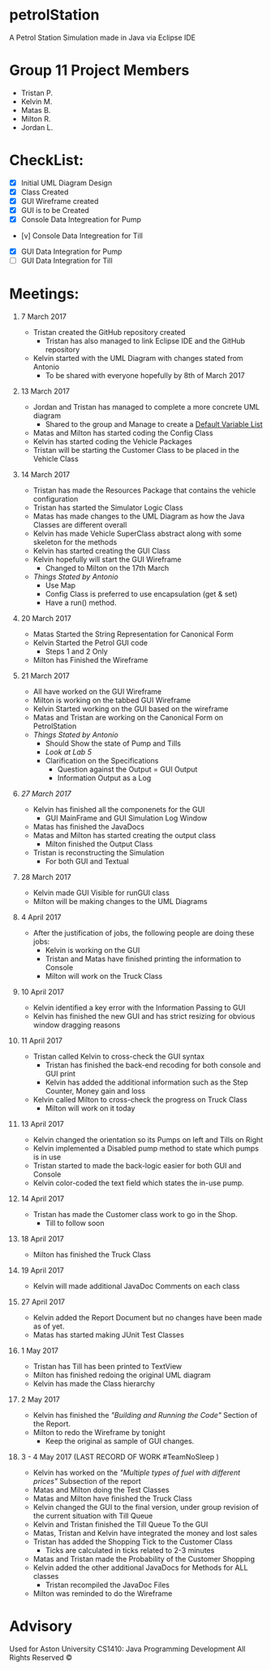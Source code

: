 # petrolStation
A Petrol Station Simulation made in Java via Eclipse IDE

# Group 11 Project Members
- Tristan P.
- Kelvin M.
- Matas B.
- Milton R.
- Jordan L.

# CheckList:
- [x] Initial UML Diagram Design
- [x] Class Created
- [x] GUI Wireframe created
- [x] GUI is to be Created
- [x] Console Data Integreation for Pump
- [v] Console Data Integreation for Till
- [x] GUI Data Integration for Pump
- [ ] GUI Data Integration for Till

# Meetings:
1. 7 March 2017
	* Tristan created the GitHub repository created
		- Tristan has also managed to link Eclipse IDE and the GitHub repository
	* Kelvin started with the UML Diagram with changes stated from Antonio
		- To be shared with everyone hopefully by 8th of March 2017
		
2. 13 March 2017
	* Jordan and Tristan has managed to complete a more concrete UML diagram
		- Shared to the group and Manage to create a [Default Variable List](https://github.com/TristanJP/petrolStation/blob/master/UML%20Diagram/petrolStationDefaultVars.txt)
	* Matas and Milton has started coding the Config Class
	* Kelvin has started coding the Vehicle Packages
	* Tristan will be starting the Customer Class to be placed in the Vehicle Class
	
3. 14 March 2017
	* Tristan has made the Resources Package that contains the vehicle configuration
	* Tristan has started the Simulator Logic Class
	* Matas has made changes to the UML Diagram as how the Java Classes are different overall
	* Kelvin has made Vehicle SuperClass abstract along with some skeleton for the methods
	* Kelvin has started creating the GUI Class
	* Kelvin hopefully will start the GUI Wireframe
		* Changed to Milton on the 17th March
	* _Things Stated by Antonio_
		- Use Map
		- Config Class is preferred to use encapsulation (get & set)
		- Have a run() method.
		
4. 20 March 2017
	* Matas Started the String Representation for Canonical Form 
	* Kelvin Started the Petrol GUI code
		* Steps 1 and 2 Only
	* Milton has Finished the Wireframe
	
5. 21 March 2017
	* All have worked on the GUI Wireframe
	* Milton is working on the tabbed GUI Wireframe
	* Kelvin Started working on the GUI based on the wireframe
	* Matas and Tristan are working on the Canonical Form on PetrolStation
	* _Things Stated by Antonio_
		- Should Show the state of Pump and Tills
		- *Look at Lab 5*
		- Clarification on the Specifications
			* Question against the Output = GUI Output
			* Information Output as a Log 
			
6. *27 March 2017*
	* Kelvin has finished all the componenets for the GUI
		- GUI MainFrame and GUI Simulation Log Window
	* Matas has finished the JavaDocs
	* Matas and Milton has started creating the output class
		- Milton finished the Output Class
	* Tristan is reconstructing the Simulation
		- For both GUI and Textual
		
7. 28 March 2017
	* Kelvin made GUI Visible for runGUI class
	* Milton will be making changes to the UML Diagrams
	
8. 4 April 2017
	* After the justification of jobs, the following people are doing these jobs:
		- Kelvin is working on the GUI
		- Tristan and Matas have finished printing the information to Console 
		- Milton will work on the Truck Class

9. 10 April 2017
	* Kelvin identified a key error with the Information Passing to GUI
	* Kelvin has finished the new GUI and has strict resizing for obvious window dragging reasons

10. 11 April 2017
	* Tristan called Kelvin to cross-check the GUI syntax
		* Tristan has finished the back-end recoding for both console and GUI print
		* Kelvin has added the additional information such as the Step Counter, Money gain and loss
	* Kelvin called Milton to cross-check the progress on Truck Class
		* Milton will work on it today
11. 13 April 2017
	* Kelvin changed the orientation so its Pumps on left and Tills on Right
	* Kelvin implemented a Disabled pump method to state which pumps is in use
	* Tristan started to made the back-logic easier for both GUI and Console
	* Kelvin color-coded the text field which states the in-use pump.

12. 14 April 2017
	* Tristan has made the Customer class work to go in the Shop.
		* Till to follow soon
		
13. 18 April 2017
	* Milton has finished the Truck Class

14. 19 April 2017
	* Kelvin will made additional JavaDoc Comments on each class

15. 27 April 2017
	* Kelvin added the Report Document but no changes have been made as of yet.
	* Matas has started making JUnit Test Classes

16. 1 May 2017
	* Tristan has Till has been printed to TextView
	* Milton has finished redoing the original UML diagram
	* Kelvin has made the Class hierarchy
	
17. 2 May 2017
	* Kelvin has finished the _"Building and Running the Code"_ Section of the Report.
	* Milton to redo the Wireframe by tonight
		* Keep the original as sample of GUI changes. 

18. 3 - 4 May 2017 (LAST RECORD OF WORK #TeamNoSleep )
	* Kelvin has worked on the _"Multiple types of fuel with different prices"_ Subsection of the report
	* Matas and Milton doing the Test Classes
	* Matas and Milton have finished the Truck Class
	* Kelvin changed the GUI to the final version, under group revision of the current situation with Till Queue
	* Kelvin and Tristan finished the Till Queue To the GUI 
	* Matas, Tristan and Kelvin have integrated the money and lost sales
	* Tristan has added the Shopping Tick to the Customer Class
		* Ticks are calculated in ticks related to 2-3 minutes
	* Matas and Tristan made the Probability of the Customer Shopping 
	* Kelvin added the other additional JavaDocs for Methods for ALL classes
		* Tristan recompiled the JavaDoc Files
	* Milton was reminded to do the Wireframe
	
# Advisory
Used for Aston University CS1410: Java Programming Development
All Rights Reserved ©
